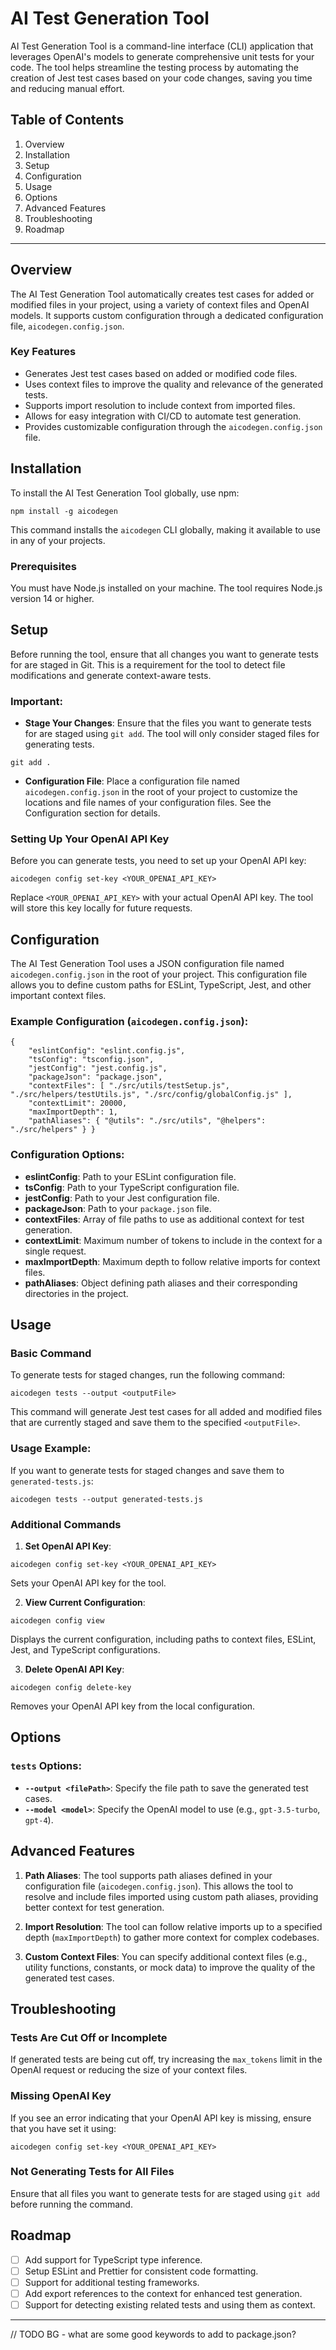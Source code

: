# AI Test Generation Tool

AI Test Generation Tool is a command-line interface (CLI) application that leverages OpenAI's models to generate comprehensive unit tests for your code. The tool helps streamline the testing process by automating the creation of Jest test cases based on your code changes, saving you time and reducing manual effort.

## Table of Contents

1. Overview
2. Installation
3. Setup
4. Configuration
5. Usage
6. Options
7. Advanced Features
8. Troubleshooting
9. Roadmap

---

## Overview

The AI Test Generation Tool automatically creates test cases for added or modified files in your project, using a variety of context files and OpenAI models. It supports custom configuration through a dedicated configuration file, `aicodegen.config.json`.

### Key Features
- Generates Jest test cases based on added or modified code files.
- Uses context files to improve the quality and relevance of the generated tests.
- Supports import resolution to include context from imported files.
- Allows for easy integration with CI/CD to automate test generation.
- Provides customizable configuration through the `aicodegen.config.json` file.

## Installation

To install the AI Test Generation Tool globally, use npm:
```
npm install -g aicodegen
```

This command installs the `aicodegen` CLI globally, making it available to use in any of your projects.

### Prerequisites

You must have Node.js installed on your machine. The tool requires Node.js version 14 or higher.

## Setup

Before running the tool, ensure that all changes you want to generate tests for are staged in Git. This is a requirement for the tool to detect file modifications and generate context-aware tests.

### Important:
- **Stage Your Changes**: Ensure that the files you want to generate tests for are staged using `git add`. The tool will only consider staged files for generating tests.

```
git add .
```

- **Configuration File**: Place a configuration file named `aicodegen.config.json` in the root of your project to customize the locations and file names of your configuration files. See the Configuration section for details.

### Setting Up Your OpenAI API Key

Before you can generate tests, you need to set up your OpenAI API key:

```
aicodegen config set-key <YOUR_OPENAI_API_KEY>
```

Replace `<YOUR_OPENAI_API_KEY>` with your actual OpenAI API key. The tool will store this key locally for future requests.

## Configuration

The AI Test Generation Tool uses a JSON configuration file named `aicodegen.config.json` in the root of your project. This configuration file allows you to define custom paths for ESLint, TypeScript, Jest, and other important context files.

### Example Configuration (`aicodegen.config.json`):

```
{ 
    "eslintConfig": "eslint.config.js", 
    "tsConfig": "tsconfig.json", 
    "jestConfig": "jest.config.js", 
    "packageJson": "package.json", 
    "contextFiles": [ "./src/utils/testSetup.js", "./src/helpers/testUtils.js", "./src/config/globalConfig.js" ], 
    "contextLimit": 20000, 
    "maxImportDepth": 1, 
    "pathAliases": { "@utils": "./src/utils", "@helpers": "./src/helpers" } }
```

### Configuration Options:

- **eslintConfig**: Path to your ESLint configuration file.
- **tsConfig**: Path to your TypeScript configuration file.
- **jestConfig**: Path to your Jest configuration file.
- **packageJson**: Path to your `package.json` file.
- **contextFiles**: Array of file paths to use as additional context for test generation.
- **contextLimit**: Maximum number of tokens to include in the context for a single request.
- **maxImportDepth**: Maximum depth to follow relative imports for context files.
- **pathAliases**: Object defining path aliases and their corresponding directories in the project.

## Usage

### Basic Command

To generate tests for staged changes, run the following command:

```
aicodegen tests --output <outputFile>
```

This command will generate Jest test cases for all added and modified files that are currently staged and save them to the specified `<outputFile>`.

### Usage Example:

If you want to generate tests for staged changes and save them to `generated-tests.js`:

```
aicodegen tests --output generated-tests.js
```

### Additional Commands

1. **Set OpenAI API Key**:

```
aicodegen config set-key <YOUR_OPENAI_API_KEY>
```


Sets your OpenAI API key for the tool.

2. **View Current Configuration**:

```
aicodegen config view
```

Displays the current configuration, including paths to context files, ESLint, Jest, and TypeScript configurations.

3. **Delete OpenAI API Key**:

```
aicodegen config delete-key
```

Removes your OpenAI API key from the local configuration.

## Options

### `tests` Options:
- **`--output <filePath>`**: Specify the file path to save the generated test cases.
- **`--model <model>`**: Specify the OpenAI model to use (e.g., `gpt-3.5-turbo`, `gpt-4`).

## Advanced Features

1. **Path Aliases**:
The tool supports path aliases defined in your configuration file (`aicodegen.config.json`). This allows the tool to resolve and include files imported using custom path aliases, providing better context for test generation.

2. **Import Resolution**:
The tool can follow relative imports up to a specified depth (`maxImportDepth`) to gather more context for complex codebases.

3. **Custom Context Files**:
You can specify additional context files (e.g., utility functions, constants, or mock data) to improve the quality of the generated test cases.

## Troubleshooting

### Tests Are Cut Off or Incomplete
If generated tests are being cut off, try increasing the `max_tokens` limit in the OpenAI request or reducing the size of your context files.

### Missing OpenAI Key
If you see an error indicating that your OpenAI API key is missing, ensure that you have set it using:

```
aicodegen config set-key <YOUR_OPENAI_API_KEY>
```

### Not Generating Tests for All Files
Ensure that all files you want to generate tests for are staged using `git add` before running the command.

## Roadmap

- [ ] Add support for TypeScript type inference.
- [ ] Setup ESLint and Prettier for consistent code formatting.
- [ ] Support for additional testing frameworks.
- [ ] Add export references to the context for enhanced test generation.
- [ ] Support for detecting existing related tests and using them as context.

---

// TODO BG - what are some good keywords to add to package.json?